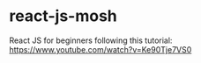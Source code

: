 # react-js-mosh
React JS for beginners following this tutorial: https://www.youtube.com/watch?v=Ke90Tje7VS0

